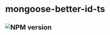 # mongoose-better-id-ts

##  ![NPM version](https://img.shields.io/npm/v/mongoose-better-id-ts.svg?style=flat)